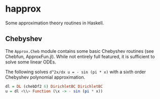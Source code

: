 # happrox

Some approximation theory routines in Haskell.

## Chebyshev
The `Approx.Cheb` module contains some basic Chebyshev routines (see Chebfun, ApproxFun.jl).
While not entirely full featured, it is sufficient to solve some linear ODEs.

The following solves `d^2x/dx u = - sin (pi * x)` with a sixth order Chebyshev polynomial approximation.

```haskell
dl = DL (chebDf2 6) DirichletBC DirichletBC
u = dl <\\> Function (\x -> - sin (pi * x))
```
